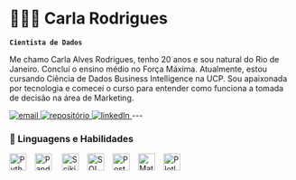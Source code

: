 # 👩🏽‍💻 Carla Rodrigues

**`Cientista de Dados`**

Me chamo Carla Alves Rodrigues, tenho 20 anos e sou natural do Rio de Janeiro. Concluí o ensino médio no Força Máxima. Atualmente, estou cursando Ciência de Dados Business Intelligence na UCP. Sou apaixonada por tecnologia e comecei o curso para entender como funciona a tomada de decisão na área de Marketing. 


<p align="left">
    <a href="https://is.gd/carlarodrigues">
        <img 
            alt="email" 
            title=" " 
            src="https://custom-icon-badges.demolab.com/badge/-carla-green?style=for-the-badge&logo=mail&label=Contate me"
        />
    </a>
    <a href="https://github.com/Datag4rcia?tab=repositories">
        <img 
            alt="repositório" 
            title="Repositório" 
            src="https://custom-icon-badges.demolab.com/badge/-My%20Repos-blue?style=for-the-badge&logoColor=white&logo=repo"
        />
    </a>
    <a href="https://www.linkedin.com/in/carla-rodrigues-0331a91bb">
        <img 
            alt="linkedIn" 
            title="LinkedIn" 
            src="https://custom-icon-badges.demolab.com/badge/-LinkedIn-plum?style=for-the-badge&logo=comment-discussion&logoColor=black"
        />
    </a>
---

### 🤖 Linguagens e Habilidades 

<img 
    align="left" 
    alt="Python"
    title="Python" 
    width="30px" 
    style="padding-right: 12px;" 
    src="https://cdn.jsdelivr.net/gh/devicons/devicon@latest/icons/python/python-original.svg" />

<img 
    align="left" 
    alt="Pandas"
    title="Pandas" 
    width="30px" 
    style="padding-right: 15px;" 
    src="https://cdn.jsdelivr.net/gh/devicons/devicon@latest/icons/pandas/pandas-original-wordmark.svg" />

          
<img 
    align="left" 
    alt="ScikiLearn"
    title="ScikiLearn" 
    width="30px" 
    style="padding-right: 12px;" 
     src="https://cdn.jsdelivr.net/gh/devicons/devicon@latest/icons/scikitlearn/scikitlearn-original.svg" />

<img 
    align="left" 
    alt="SQL"
    title="SQL" 
    width="30px" 
    style="padding-right: 12px;" 
    src="https://cdn.jsdelivr.net/gh/devicons/devicon@latest/icons/azuresqldatabase/azuresqldatabase-original.svg" />
          
          

<img 
    align="left" 
    alt="PostgreSQL"
    title="PostgreSQL" 
    width="30px" 
    style="padding-right: 12px;" 
    src="https://cdn.jsdelivr.net/gh/devicons/devicon@latest/icons/postgresql/postgresql-original.svg" />

<img 
    align="left" 
    alt="Matplotlib"
    title="Matplotlib" 
    width="30px" 
    style="padding-right: 12px;" 
     src="https://cdn.jsdelivr.net/gh/devicons/devicon@latest/icons/matplotlib/matplotlib-original.svg" />

<img 
    align="left" 
    alt="Plotly"
    title="Plotly" 
    width="30px" 
    style="padding-right: 15px;" 
    src="https://cdn.jsdelivr.net/gh/devicons/devicon@latest/icons/plotly/plotly-original-wordmark.svg" />
            
          
